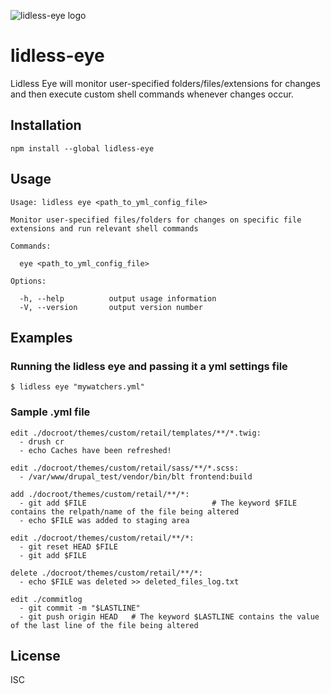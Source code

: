 ![lidless-eye logo](https://raw.githubusercontent.com/Firebrand/lidless-eye/master/lidless.png)

# lidless-eye

Lidless Eye will monitor user-specified folders/files/extensions for changes and then execute custom shell commands whenever changes occur.

## Installation

```
npm install --global lidless-eye
```

## Usage

```
Usage: lidless eye <path_to_yml_config_file>

Monitor user-specified files/folders for changes on specific file extensions and run relevant shell commands

Commands:

  eye <path_to_yml_config_file>

Options:

  -h, --help          output usage information
  -V, --version       output version number
```

## Examples

### Running the lidless eye and passing it a yml settings file

```
$ lidless eye "mywatchers.yml"
```

### Sample .yml file

```
edit ./docroot/themes/custom/retail/templates/**/*.twig:
  - drush cr
  - echo Caches have been refreshed!

edit ./docroot/themes/custom/retail/sass/**/*.scss:
  - /var/www/drupal_test/vendor/bin/blt frontend:build

add ./docroot/themes/custom/retail/**/*:
  - git add $FILE                            # The keyword $FILE contains the relpath/name of the file being altered
  - echo $FILE was added to staging area

edit ./docroot/themes/custom/retail/**/*:
  - git reset HEAD $FILE
  - git add $FILE     

delete ./docroot/themes/custom/retail/**/*:
  - echo $FILE was deleted >> deleted_files_log.txt

edit ./commitlog  
  - git commit -m "$LASTLINE"
  - git push origin HEAD   # The keyword $LASTLINE contains the value of the last line of the file being altered
```

## License

ISC